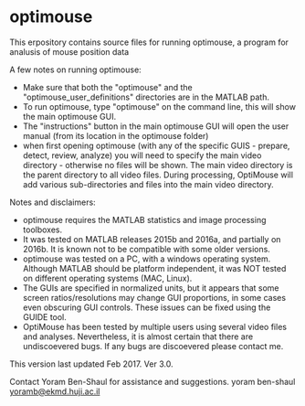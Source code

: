 # optimouse

This erpository contains source files for running optimouse, a program for analusis of mouse position data

A few notes on running optimouse:
- Make sure that both the "optimouse" and the "optimouse_user_definitions" directories are in the MATLAB path.
- To run optimouse, type "optimouse" on the command line, this will show the main optimouse GUI.
- The "instructions" button in the main optimouse GUI will open the user manual (from its location in the optimouse folder)
- when first opening optimouse (with any of the specific GUIS  - prepare, detect, review, analyze) you will need to specify the main video directory - otherwise no files will be shown. The main video directory is the parent directory to all video files. During processing, OptiMouse will add various sub-directories and files into the main video directory. 

Notes and disclaimers:
- optimouse requires the MATLAB statistics and image processing toolboxes.
- It was tested on MATLAB releases 2015b and 2016a, and partially on 2016b. It is known not to be compatible with some older versions. 
- optimouse was tested on a PC, with a windows operating system. Although MATLAB should be platform independent, it was NOT tested on different operating systems (MAC, Linux).
- The GUIs are specified in normalized units, but it appears that some screen ratios/resolutions may change GUI proportions, in some cases even obscuring GUI controls. These issues can be fixed using the GUIDE tool. 
- OptiMouse has been tested by multiple users using several video files and analyses. Nevertheless, it is almost certain that there are undiscoevered bugs. If any bugs are discoevered please contact me.


This version last updated Feb 2017. Ver 3.0.

Contact Yoram Ben-Shaul for assistance and suggestions.
yoram ben-shaul
yoramb@ekmd.huji.ac.il



